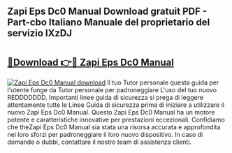 ## Zapi Eps Dc0 Manual Download gratuit PDF - Part-cbo Italiano Manuale del proprietario del servizio IXzDJ

# <h2><a href="http://dfax20.blite.top/?on=Zapi+Eps+Dc0+Manual">🔗Download 👉🔴 Zapi Eps Dc0 Manual</a></h2>

[![Zapi Eps Dc0 Manual download](https://i.imgur.com/lujVjoI.png)](http://dfax20.blite.top/?on=Zapi+Eps+Dc0+Manual)
Il tuo Tutor personale questa guida per l'utente funge da Tutor personale per padroneggiare L'uso del tuo nuovo REDDDDDDD. Importanti linee guida di sicurezza si prega di leggere attentamente tutte le Linee Guida di sicurezza prima di iniziare a utilizzare il nuovo Zapi Eps Dc0 Manual. Questo Zapi Eps Dc0 Manual ha un motore potente e caratteristiche innovative per prestazioni eccezionali. Confidiamo che theZapi Eps Dc0 Manual sia stata una risorsa accurata e approfondita nei loro sforzi per padroneggiare il loro nuovo dispositivo. In caso di domande o dubbi, contattare il nostro team di assistenza clienti.
